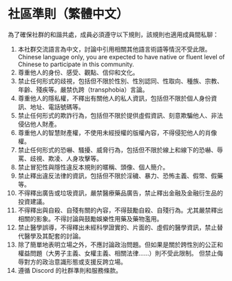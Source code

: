 # 社區準則（繁體中文）

為了確保社群的和諧共處，成員必須遵守以下規則，該規則也適用成員間私聊：

1. 本社群交流語言為中文，討論中引用相關其他語言術語等情況不受此限。
   Chinese language only, you are expected to have native or fluent level of Chinese to participate in this community.
1. 尊重他人的身份、感受、觀點、信仰和文化。
1. 禁止任何形式的歧視，包括但不限於性別、性別認同、性取向、種族、宗教、年齡、殘疾等。嚴禁仇跨（transphobia）言論。
1. 尊重他人的隱私權，不釋出有關他人的私人資訊，包括但不限於個人身份資訊、地址、電話號碼等。
1. 禁止任何形式的欺詐行為，包括但不限於提供虛假資訊、刻意欺騙他人、非法侵佔他人財產。
1. 尊重他人的智慧財產權，不使用未經授權的版權內容，不得侵犯他人的肖像權。
1. 禁止任何形式的恐嚇、騷擾、威脅行為，包括但不限於線上和線下的恐嚇、辱罵、歧視、欺凌、人身攻擊等。
1. 禁止冒犯性與隱性違反本規則的暱稱、頭像、個人簡介。
1. 禁止釋出違反法律的資訊，包括但不限於淫穢、暴力、恐怖主義、假幣、假藥等。
1. 不得釋出廣告或垃圾資訊，嚴禁醫療藥品廣告，禁止釋出金融及金融衍生品的投資建議。
1. 不得釋出與自殺、自殘有關的內容，不得鼓勵自殺、自殘行為。尤其嚴禁釋出相關的影象。不得討論與鼓勵娛樂性用藥及藥物濫用。
1. 禁止醫學誤導，不得釋出未經科學證實的、片面的、虛假的醫學資訊，禁止替代醫學及其配套的討論。
1. 除了簡單地表明立場之外，不應討論政治問題。但如果是關於跨性別的公正和權益問題（大男子主義、女權主義、相關法律……）則不受此限制。
   但禁止侮辱對方的政治意識形態或支援反跨立場。
1. 遵循 Discord 的社群準則和服務條款。
